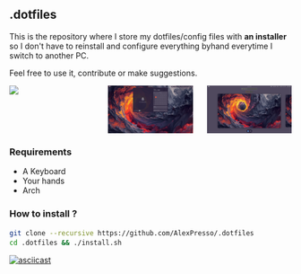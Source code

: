 ## .dotfiles

This is the repository where I store my dotfiles/config files with **an installer**
so I don't have to reinstall and configure everything byhand everytime I switch to another PC.

Feel free to use it, contribute or make suggestions.

<p align="center" style="display: flex; justify-content: space-between;">
  <img src="https://github.com/AlexPresso/.dotfiles/blob/main/screenshots/1.png" width="30%">
  <img src="https://github.com/AlexPresso/.dotfiles/blob/main/screenshots/2.png" width="30%">
  <img src="https://github.com/AlexPresso/.dotfiles/blob/main/screenshots/3.png" width="30%">
</p>

### Requirements
- A Keyboard
- Your hands
- Arch

### How to install ?
```bash
git clone --recursive https://github.com/AlexPresso/.dotfiles
cd .dotfiles && ./install.sh
```
[![asciicast](https://asciinema.org/a/zynVMrDxHMfPLVfHcUmAGWa3B.svg)](https://asciinema.org/a/zynVMrDxHMfPLVfHcUmAGWa3B)
